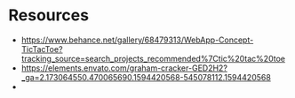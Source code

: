 # Resources
- https://www.behance.net/gallery/68479313/WebApp-Concept-TicTacToe?tracking_source=search_projects_recommended%7Ctic%20tac%20toe
- https://elements.envato.com/graham-cracker-GED2H2?_ga=2.173064550.470065690.1594420568-545078112.1594420568
- 